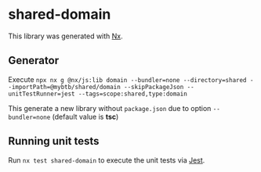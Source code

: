# shared-domain

This library was generated with [Nx](https://nx.dev).

## Generator 
Execute `npx nx g @nx/js:lib domain --bundler=none --directory=shared --importPath=@mybtb/shared/domain --skipPackageJson --unitTestRunner=jest --tags=scope:shared,type:domain`

This generate a new library without `package.json` due to option `--bundler=none` (default value is **tsc**)

## Running unit tests

Run `nx test shared-domain` to execute the unit tests via [Jest](https://jestjs.io).
